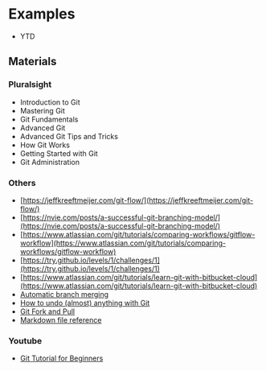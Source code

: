 # Examples
* YTD

## Materials
### Pluralsight
* Introduction to Git 
* Mastering Git 
* Git Fundamentals 
* Advanced Git 
* Advanced Git Tips and Tricks 
* How Git Works
* Getting Started with Git
* Git Administration

### Others
* [https://jeffkreeftmeijer.com/git-flow/](https://jeffkreeftmeijer.com/git-flow/)
* [https://nvie.com/posts/a-successful-git-branching-model/](https://nvie.com/posts/a-successful-git-branching-model/)
* [https://www.atlassian.com/git/tutorials/comparing-workflows/gitflow-workflow](https://www.atlassian.com/git/tutorials/comparing-workflows/gitflow-workflow)
* [https://try.github.io/levels/1/challenges/1](https://try.github.io/levels/1/challenges/1)
* [https://www.atlassian.com/git/tutorials/learn-git-with-bitbucket-cloud](https://www.atlassian.com/git/tutorials/learn-git-with-bitbucket-cloud)
* [Automatic branch merging](https://confluence.atlassian.com/bitbucketserver0516/automatic-branch-merging-966061304.html?utm_campaign=in-app-help&utm_medium=in-app-help&utm_source=stash)
* [How to undo (almost) anything with Git](https://github.blog/2015-06-08-how-to-undo-almost-anything-with-git/)
* [Git Fork and Pull](https://reflectoring.io/github-fork-and-pull/)
* [Markdown file reference](https://github.com/matiassingers/awesome-readme)

### Youtube
* [Git Tutorial for Beginners](https://www.youtube.com/watch?v=WbwIoQYP6no&t=57s)